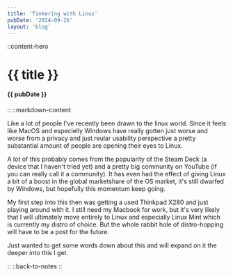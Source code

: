 ```yaml
---
title: 'Tinkering with Linux'
pubDate: '2024-09-26'
layout: 'blog'
---
```

::content-hero
# {{ title }}
#### {{ pubDate }}
::
::markdown-content

Like a lot of people I've recently been drawn to the linux world.
Since it feels like MacOS and especielly Windows have really gotten just worse and worse from a privacy and just reular usability  perspective a pretty substantial amount of people are opening their eyes to Linux.

A lot of this probably comes from the popularity of the Steam Deck (a device that I haven't tried yet) and a pretty big community on YouTube (if you can really call it a community).
It has even had the effect of giving Linux a bit of a boost in the global marketshare of the OS market, it's still dwarfed by Windows, but hopefully this momentum keep going.

My first step into this then was getting a used Thinkpad X280 and just playing around with it.
I still need my Macbook for work, but it's very likely that I will ultimately move entirely to Linux and especially Linux Mint which is currently my distro of choice.
But the whole rabbit hole of distro-hopping will have to be a post for the future.

Just wanted to get some words down about this and will expand on it the deeper into this I get.

::
::back-to-notes
::